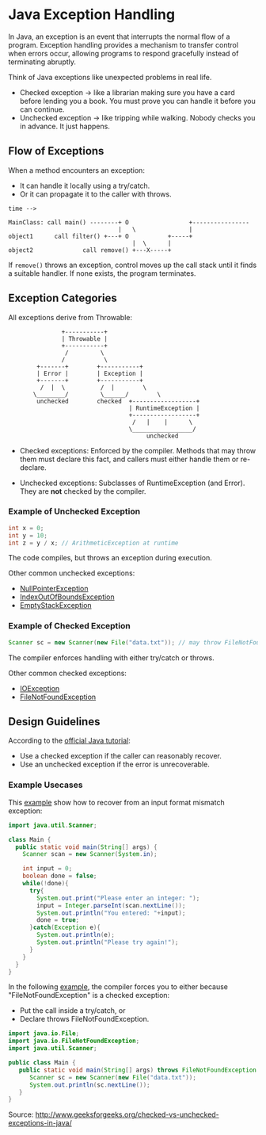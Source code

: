 # Java Exception Handling

In Java, an exception is an event that interrupts the normal flow of a program. Exception handling provides a mechanism to transfer control when errors occur, allowing programs to respond gracefully instead of terminating abruptly.

Think of Java exceptions like unexpected problems in real life.
* Checked exception → like a librarian making sure you have a card before lending you a book. You must prove you can handle it before you can continue.
* Unchecked exception → like tripping while walking. Nobody checks you in advance. It just happens.

## Flow of Exceptions

When a method encounters an exception:
* It can handle it locally using a try/catch.
* Or it can propagate it to the caller with throws.

```
time -->

MainClass: call main() --------+ O                 +----------------
                               |   \               |
object1	     call filter() +---+ O           +-----+
                                   |  \      |
object2              call remove() +---X-----+
```

If `remove()` throws an exception, control moves up the call stack until it finds a suitable handler. If none exists, the program terminates.

## Exception Categories

All exceptions derive from Throwable:
```
               +-----------+
               | Throwable |
               +-----------+
                /         \
               /           \
        +-------+        +-----------+
        | Error |        | Exception |
        +-------+        +-----------+
         /  |  \          /  |        \
       \________/	      \______/        \
        unchecked        checked  +------------------+
                                  | RuntimeException |
                                  +------------------+
                                   /   |    |      \
                                  \_________________/
                                       unchecked

```
* Checked exceptions: Enforced by the compiler. Methods that may throw them must declare this fact, and callers must either handle them or re-declare.

* Unchecked exceptions: Subclasses of RuntimeException (and Error). They are **not**  checked by the compiler.


### Example of Unchecked Exception
```java
int x = 0;
int y = 10;
int z = y / x; // ArithmeticException at runtime
```
The code compiles, but throws an exception during execution.

Other common unchecked exceptions:
* [NullPointerException](https://docs.oracle.com/javase/7/docs/api/java/lang/NullPointerException.html)
* [IndexOutOfBoundsException](https://docs.oracle.com/javase/7/docs/api/java/lang/IndexOutOfBoundsException.html)
* [EmptyStackException](https://docs.oracle.com/javase/7/docs/api/java/util/EmptyStackException.html)

### Example of Checked Exception
```java
Scanner sc = new Scanner(new File("data.txt")); // may throw FileNotFoundException
```
The compiler enforces handling with either try/catch or throws.

Other common checked exceptions:
* [IOException](https://docs.oracle.com/javase/7/docs/api/java/io/IOException.html)
* [FileNotFoundException](https://docs.oracle.com/javase/7/docs/api/java/io/FileNotFoundException.html)

## Design Guidelines

According to the [official Java tutorial](http://docs.oracle.com/javase/tutorial/essential/exceptions/runtime.html):
* Use a checked exception if the caller can reasonably recover.
* Use an unchecked exception if the error is unrecoverable.

### Example Usecases

This [example](https://replit.com/@lubaochuan/DapperKeenAstrophysics#Main.java) show how to recover from an input format mismatch exception:
```java
import java.util.Scanner;

class Main {
  public static void main(String[] args) {
    Scanner scan = new Scanner(System.in);

    int input = 0;
    boolean done = false;
    while(!done){
      try{
        System.out.print("Please enter an integer: ");
        input = Integer.parseInt(scan.nextLine());
        System.out.println("You entered: "+input);
        done = true;
      }catch(Exception e){
        System.out.println(e);
        System.out.println("Please try again!");
      }
    }
  }
}
```

In the following [example](https://replit.com/@lubaochuan/DapperKeenAstrophysics#Main2.java), the compiler forces you to either
because "FileNotFoundException" is a checked exception:
* Put the call inside a try/catch, or
* Declare throws FileNotFoundException.

```java
import java.io.File;
import java.io.FileNotFoundException;
import java.util.Scanner;

public class Main {
   public static void main(String[] args) throws FileNotFoundException {
      Scanner sc = new Scanner(new File("data.txt"));
      System.out.println(sc.nextLine());
   }
}
```

Source: http://www.geeksforgeeks.org/checked-vs-unchecked-exceptions-in-java/